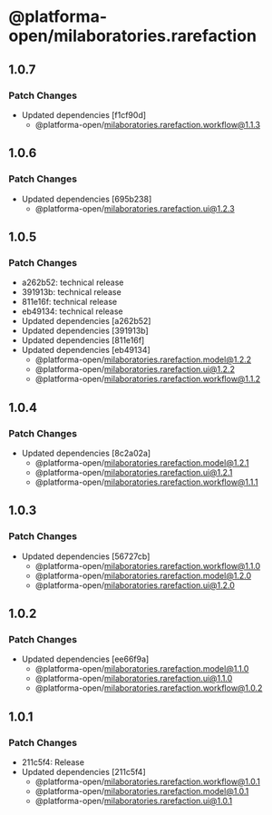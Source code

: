 # @platforma-open/milaboratories.rarefaction

## 1.0.7

### Patch Changes

- Updated dependencies [f1cf90d]
  - @platforma-open/milaboratories.rarefaction.workflow@1.1.3

## 1.0.6

### Patch Changes

- Updated dependencies [695b238]
  - @platforma-open/milaboratories.rarefaction.ui@1.2.3

## 1.0.5

### Patch Changes

- a262b52: technical release
- 391913b: technical release
- 811e16f: technical release
- eb49134: technical release
- Updated dependencies [a262b52]
- Updated dependencies [391913b]
- Updated dependencies [811e16f]
- Updated dependencies [eb49134]
  - @platforma-open/milaboratories.rarefaction.model@1.2.2
  - @platforma-open/milaboratories.rarefaction.ui@1.2.2
  - @platforma-open/milaboratories.rarefaction.workflow@1.1.2

## 1.0.4

### Patch Changes

- Updated dependencies [8c2a02a]
  - @platforma-open/milaboratories.rarefaction.model@1.2.1
  - @platforma-open/milaboratories.rarefaction.ui@1.2.1
  - @platforma-open/milaboratories.rarefaction.workflow@1.1.1

## 1.0.3

### Patch Changes

- Updated dependencies [56727cb]
  - @platforma-open/milaboratories.rarefaction.workflow@1.1.0
  - @platforma-open/milaboratories.rarefaction.model@1.2.0
  - @platforma-open/milaboratories.rarefaction.ui@1.2.0

## 1.0.2

### Patch Changes

- Updated dependencies [ee66f9a]
  - @platforma-open/milaboratories.rarefaction.model@1.1.0
  - @platforma-open/milaboratories.rarefaction.ui@1.1.0
  - @platforma-open/milaboratories.rarefaction.workflow@1.0.2

## 1.0.1

### Patch Changes

- 211c5f4: Release
- Updated dependencies [211c5f4]
  - @platforma-open/milaboratories.rarefaction.workflow@1.0.1
  - @platforma-open/milaboratories.rarefaction.model@1.0.1
  - @platforma-open/milaboratories.rarefaction.ui@1.0.1
